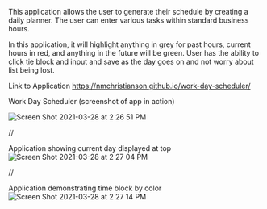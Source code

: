 This application allows the user to generate their schedule by creating a daily planner. The user can enter various tasks within standard business hours. 

In this application, it will highlight anything in grey for past hours, current hours in red, and anything in the future will be green. User has the ability to click tie block and input and save as the day goes on and not worry about list being lost. 



Link to Application 
 https://nmchristianson.github.io/work-day-scheduler/




Work Day Scheduler (screenshot of app in action)


![Screen Shot 2021-03-28 at 2 26 51 PM](https://user-images.githubusercontent.com/77651165/112768709-2618dd80-8fd2-11eb-9869-13cf9b5a2741.png)

//




Application showing current day displayed at top
![Screen Shot 2021-03-28 at 2 27 04 PM](https://user-images.githubusercontent.com/77651165/112768727-42b51580-8fd2-11eb-82f1-c119be3415d0.png)

//




Application demonstrating time block by color
![Screen Shot 2021-03-28 at 2 27 14 PM](https://user-images.githubusercontent.com/77651165/112768733-519bc800-8fd2-11eb-9e55-d820f5edadfd.png)
